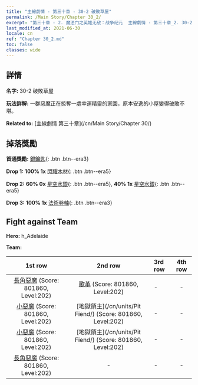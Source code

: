 ```yaml
---
title: "主線劇情 - 第三十章 - 30-2 破敗草屋"
permalink: /Main Story/Chapter 30_2/
excerpt: "第三十章 - 2. 魔法门之英雄无敌：战争纪元  主線劇情 - 第三十章_2. 30-2 破敗草屋"
last_modified_at: 2021-06-30
locale: cn
ref: "Chapter 30_2.md"
toc: false
classes: wide
---
```


## 詳情

 **名字:** 30-2 破敗草屋

 **玩法詳解:** 一群惡魔正在掠奪一處幸運精靈的家園，原本安逸的小屋變得破敗不堪。

 **Related to:** [主線劇情 第三十章](/cn/Main Story/Chapter 30/)

## 掉落獎勵

 **首通獎勵:** [銀鑰匙](/cn/Items/con_693/){: .btn .btn--era3}

 **Drop 1:** **100% 1x** [閃耀木材](/cn/Items/mat_97/){: .btn .btn--era5}

 **Drop 2:** **60% 0x** [星空水銀](/cn/Items/mat_91/){: .btn .btn--era5}, **40% 1x** [星空水銀](/cn/Items/mat_91/){: .btn .btn--era5}

 **Drop 3:** **100% 1x** [法術卷軸](/cn/Items/con_694/){: .btn .btn--era3}


## Fight against Team
 **Hero:** h_Adelaide

 **Team:**


  | 1st row | 2nd row | 3rd row | 4th row |
  |:----:|:----:|:----|:----:|
  | [長角惡魔](/cn/units/Demon/) (Score: 801860, Level:202)  | [歌革](/cn/units/Gog/) (Score: 801860, Level:202)  | - | - |
  | [小惡魔](/cn/units/Imp/) (Score: 801860, Level:202)  | [地獄領主](/cn/units/Pit Fiend/) (Score: 801860, Level:202)  | - | - |
  | [小惡魔](/cn/units/Imp/) (Score: 801860, Level:202)  | [地獄領主](/cn/units/Pit Fiend/) (Score: 801860, Level:202)  | - | - |
  | [長角惡魔](/cn/units/Demon/) (Score: 801860, Level:202)  | - | - | - |


